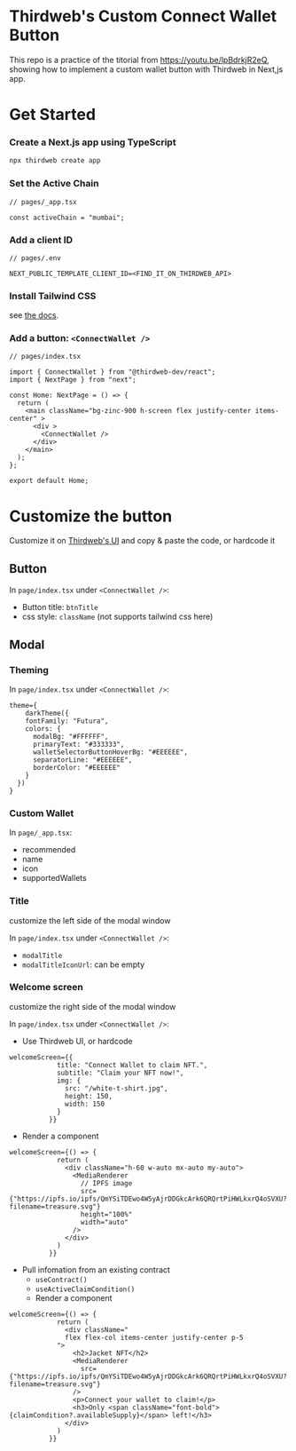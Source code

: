 # Thirdweb's Custom Connect Wallet Button

This repo is a practice of the titorial from https://youtu.be/lpBdrkjR2eQ, showing how to implement a custom wallet button with Thirdweb in Next,js app.

# Get Started

### Create a Next.js app using TypeScript

```cmd
npx thirdweb create app
```

### Set the Active Chain

```
// pages/_app.tsx

const activeChain = "mumbai";
```

### Add a client ID

```
// pages/.env

NEXT_PUBLIC_TEMPLATE_CLIENT_ID=<FIND_IT_ON_THIRDWEB_API>
```

### Install Tailwind CSS

see [the docs](https://tailwindcss.com/docs/guides/nextjs).

### Add a button: `<ConnectWallet />`

```
// pages/index.tsx

import { ConnectWallet } from "@thirdweb-dev/react";
import { NextPage } from "next";

const Home: NextPage = () => {
  return (
    <main className="bg-zinc-900 h-screen flex justify-center items-center" >
      <div >
        <ConnectWallet />
      </div>
    </main>
  );
};

export default Home;

```

# Customize the button

Customize it on [Thirdweb's UI](https://thirdweb.com/dashboard/wallets/connect) and copy & paste the code, or hardcode it

## Button

In `page/index.tsx` under `<ConnectWallet />`:

- Button title: `btnTitle`
- css style: `className` (not supports tailwind css here)

## Modal

### Theming

In `page/index.tsx` under `<ConnectWallet />`:

```
theme={
    darkTheme({
    fontFamily: "Futura",
    colors: {
      modalBg: "#FFFFFF",
      primaryText: "#333333",
      walletSelectorButtonHoverBg: "#EEEEEE",
      separatorLine: "#EEEEEE",
      borderColor: "#EEEEEE"
    }
  })
}
```

### Custom Wallet

In `page/_app.tsx`:

- recommended
- name
- icon
- supportedWallets

### Title

customize the left side of the modal window

In `page/index.tsx` under `<ConnectWallet />`:

- `modalTitle`
- `modalTitleIconUrl`: can be empty

### Welcome screen

customize the right side of the modal window

In `page/index.tsx` under `<ConnectWallet />`:

- Use Thirdweb UI, or hardcode

```
welcomeScreen={{
            title: "Connect Wallet to claim NFT.",
            subtitle: "Claim your NFT now!",
            img: {
              src: "/white-t-shirt.jpg",
              height: 150,
              width: 150
            }
          }}
```

- Render a component

```
welcomeScreen={() => {
            return (
              <div className="h-60 w-auto mx-auto my-auto">
                <MediaRenderer
                  // IPFS image
                  src={"https://ipfs.io/ipfs/QmYSiTDEwo4W5yAjrDDGkcArk6QRQrtPiHWLkxrQ4oSVXU?filename=treasure.svg"}
                  height="100%"
                  width="auto"
                />
              </div>
            )
          }}
```

- Pull infomation from an existing contract
  - `useContract()`
  - `useActiveClaimCondition()`
  - Render a component

```
welcomeScreen={() => {
            return (
              <div className="
              flex flex-col items-center justify-center p-5
            ">
                <h2>Jacket NFT</h2>
                <MediaRenderer
                  src={"https://ipfs.io/ipfs/QmYSiTDEwo4W5yAjrDDGkcArk6QRQrtPiHWLkxrQ4oSVXU?filename=treasure.svg"}
                />
                <p>Connect your wallet to claim!</p>
                <h3>Only <span className="font-bold">{claimCondition?.availableSupply}</span> left!</h3>
              </div>
            )
          }}
```

